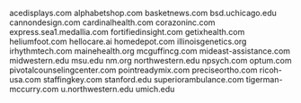 acedisplays.com
alphabetshop.com
basketnews.com
bsd.uchicago.edu
cannondesign.com
cardinalhealth.com
corazoninc.com
express.sea1.medallia.com
fortifiedinsight.com
getixhealth.com
heliumfoot.com
hellocare.ai
homedepot.com
illinoisgenetics.org
irhythmtech.com
mainehealth.org
mcguffincg.com
mideast-assistance.com
midwestern.edu
msu.edu
nm.org
northwestern.edu
npsych.com
optum.com
pivotalcounselingcenter.com
pointreadymix.com
preciseortho.com
ricoh-usa.com
staffingkey.com
stanford.edu
superiorambulance.com
tigerman-mccurry.com
u.northwestern.edu
umich.edu
